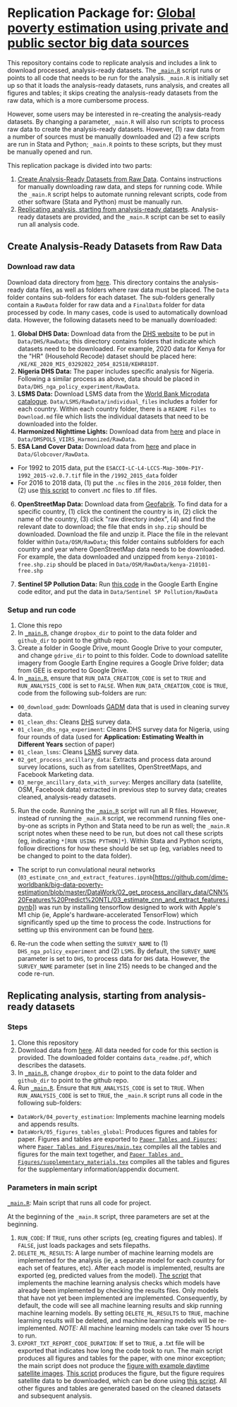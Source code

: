 # Replication Package for: [Global poverty estimation using private and public sector big data sources](https://www.nature.com/articles/s41598-023-49564-6)

This repository contains code to replicate analysis and includes a link to download processed, analysis-ready datasets. The [`_main.R`](https://github.com/dime-worldbank/big-data-poverty-estimation/blob/master/_main.R) script runs or points to all code that needs to be run for the analysis. `_main.R` is initially set up so that it loads the analysis-ready datasets, runs analysis, and creates all figures and tables; it skips creating the analysis-ready datasets from the raw data, which is a more cumbersome process.

However, some users may be interested in re-creating the analysis-ready datasets. By changing a parameter, `_main.R` will also run scripts to process raw data to create the analysis-ready datasets. However, (1) raw data from a number of sources must be manually downloaded and (2) a few scripts are run in Stata and Python; `_main.R` points to these scripts, but they must be manually opened and run.

This replication package is divided into two parts:

1. [Create Analysis-Ready Datasets from Raw Data](#replicate-data). Contains instructions for manually downloading raw data, and steps for running code. While the `_main.R` script helps to automate running relevant scripts, code from other software (Stata and Python) must be manually run.
2. [Replicating analysis, starting from analysis-ready datasets](#replicate-analysis). Analysis-ready datasets are provided, and the `_main.R` script can be set to easily run all analysis code.

## Create Analysis-Ready Datasets from Raw Data <a name="replicate-data"></a>

### Download raw data

Download data directory from [here](https://www.dropbox.com/scl/fo/1luod4j82jbyooejaaorm/h?rlkey=zohapjaph445bdya9ipwaeve2&dl=0). This directory contains the analysis-ready data files, as well as folders where raw data must be placed. The `Data` folder contains sub-folders for each dataset. The sub-folders generally contain a `RawData` folder for raw data and a `FinalData` folder for data processed by code. In many cases, code is used to automatically download data. However, the following datasets need to be manually downloaded:

1. __Global DHS Data:__ Download data from the [DHS website](https://dhsprogram.com/data/) to be put in `Data/DHS/RawData`; this directory contains folders that indicate which datasets need to be downloaded. For example, 2020 data for Kenya for the "HR" (Household Recode) dataset should be placed here: `/KE/KE_2020_MIS_03292022_2054_82518/KEHR81DT`.
2. __Nigeria DHS Data:__ The paper includes specific analysis for Nigeria. Following a similar process as above, data should be placed in `Data/DHS_nga_policy_experiment/RawData`.
3. __LSMS Data:__ Download LSMS data from the [World Bank Microdata catalogue](https://microdata.worldbank.org/index.php/catalog/lsms/?page=1&ncsrf=ea3643ebcba3745efa4469f5e827e107&ps=15&repo=lsms). `Data/LSMS/RawData/individual_files` includes a folder for each country. Within each country folder, there is a `README Files to Download.md` file which lists the individual datasets that need to be downloaded into the folder. 
4. __Harmonized Nighttime Lights:__ Download data from [here](https://figshare.com/articles/dataset/Harmonization_of_DMSP_and_VIIRS_nighttime_light_data_from_1992-2018_at_the_global_scale/9828827/5) and place in `Data/DMSPOLS_VIIRS_Harmonized/RawData`.
5. __ESA Land Cover Data:__ Download data from [here](https://cds.climate.copernicus.eu/cdsapp#!/dataset/satellite-land-cover?tab=form) and place in `Data/Globcover/RawData`.
  * For 1992 to 2015 data, put the `ESACCI-LC-L4-LCCS-Map-300m-P1Y-1992_2015-v2.0.7.tif` file in the `/1992_2015_data` folder
  * For 2016 to 2018 data, (1) put the `.nc` files in the `2016_2018` folder, then (2) use [this script](https://github.com/dime-worldbank/big-data-poverty-estimation/blob/master/DataWork/02_get_process_ancillary_data/Globcover/globcover_netcdf_to_geotiff.txt) to convert .nc files to .tif files.
  
6. __OpenStreetMap Data:__ Download data from [Geofabrik](https://download.geofabrik.de/). To find data for a specific country, (1) click the continent the country is in, (2) click the name of the country, (3) click "raw directory index", (4) and find the relevant date to download; the file that ends in `shp.zip` should be downloaded. Download the file and unzip it. Place the file in the relevant folder within `Data/OSM/RawData`; this folder contains subfolders for each country and year where OpenStreetMap data needs to be downloaded. For example, the data downloaded and unzipped from `kenya-210101-free.shp.zip` should be placed in `Data/OSM/RawData/kenya-210101-free.shp`

7. __Sentinel 5P Pollution Data:__ Run [this code](https://github.com/dime-worldbank/big-data-poverty-estimation/blob/master/DataWork/02_get_process_ancillary_data/Sentinel%205P%20Pollution/01_download_s5p.js) in the Google Earth Engine code editor, and put the data in `Data/Sentinel 5P Pollution/RawData`

### Setup and run code

1. Clone this repo
2. In [`_main.R`](https://github.com/dime-worldbank/big-data-poverty-estimation/blob/master/_main.R), change `dropbox_dir` to point to the data folder and `github_dir` to point to the github repo.
3. Create a folder in Google Drive, mount Google Drive to your computer, and change `gdrive_dir` to point to this folder. Code to download satellite imagery from Google Earth Engine requires a Google Drive folder; data from GEE is exported to Google Drive.
4. In [`_main.R`](https://github.com/dime-worldbank/big-data-poverty-estimation/blob/master/_main.R), ensure that `RUN_DATA_CREATION_CODE` is set to `TRUE` and `RUN_ANALYSIS_CODE` is set to `FALSE`. When `RUN_DATA_CREATION_CODE` is `TRUE`, code from the following sub-folders are run:

  * `00_download_gadm`: Downloads [GADM](https://gadm.org/) data that is used in cleaning survey data.
  * `01_clean_dhs`: Cleans [DHS](https://www.usaid.gov/global-health/demographic-and-health-surveys-program) survey data.
  * `01_clean_dhs_nga_experiment`: Cleans DHS survey data for Nigeria, using four rounds of data (used for __Application: Estimating Wealth in Different Years__ section of paper)
  * `01_clean_lsms`: Cleans [LSMS](https://www.worldbank.org/en/programs/lsms) survey data.
  * `02_get_process_ancillary_data`: Extracts and process data around survey locations, such as from satellites, OpenStreetMaps, and Facebook Marketing data.
  * `03_merge_ancillary_data_with_survey`: Merges ancillary data (satellite, OSM, Facebook data) extracted in previous step to survey data; creates cleaned, analysis-ready datasets.
  
5. Run the code. Running the [`_main.R`](https://github.com/dime-worldbank/big-data-poverty-estimation/blob/master/_main.R) script will run all R files. However, instead of running the `_main.R` script, we recommend running files one-by-one as scripts in Python and Stata need to be run as well; the `_main.R` script notes when these need to be run, but does not call these scripts (eg, indicating `*[RUN USING PYTHON]*`). Within Stata and Python scripts, follow directions for how these should be set up (eg, variables need to be changed to point to the data folder).
* The script to run convulational neural networks (`03_estimate_cnn_and_extract_features.ipynb`[https://github.com/dime-worldbank/big-data-poverty-estimation/blob/master/DataWork/02_get_process_ancillary_data/CNN%20Features%20Predict%20NTL/03_estimate_cnn_and_extract_features.ipynb]) was run by installing tensorflow designed to work with Apple's M1 chip (ie, Apple's hardware-accelerated TensorFlow) which significantly sped up the time to process the code. Instructions for setting up this environment can be found [here](https://github.com/dime-worldbank/big-data-poverty-estimation/blob/master/DataWork/02_get_process_ancillary_data/CNN%20Features%20Predict%20NTL/_INSTRUCTIONS_TO_INSTALL_TENSORFLOW_M1_MAC.txt).

6. Re-run the code when setting the `SURVEY_NAME` to (1) `DHS_nga_policy_experiment` and (2) `LSMS`. By default, the `SURVEY_NAME` parameter is set to `DHS`, to process data for `DHS` data. However, the `SURVEY_NAME` parameter (set in line 215) needs to be changed and the code re-run.


## Replicating analysis, starting from analysis-ready datasets <a name="replicate-analysis"></a>

### Steps

1. Clone this repository
2. Download data from [here](https://www.dropbox.com/scl/fo/1luod4j82jbyooejaaorm/h?rlkey=zohapjaph445bdya9ipwaeve2&dl=0). All data needed for code for this section is provided. The downloaded folder contains `data_readme.pdf`, which describes the datasets.
3. In [`_main.R`](https://github.com/dime-worldbank/big-data-poverty-estimation/blob/master/_main.R), change `dropbox_dir` to point to the data folder and `github_dir` to point to the github repo.
4. Run [`_main.R`](https://github.com/dime-worldbank/big-data-poverty-estimation/blob/master/_main.R). Ensure that `RUN_ANALYSIS_CODE` is set to `TRUE`. When `RUN_ANALYSIS_CODE` is set to `TRUE`, the `_main.R` script runs all code in the following sub-folders:

* `DataWork/04_poverty_estimation`: Implements machine learning models and appends results.
* `DataWork/05_figures_tables_global`: Produces figures and tables for paper. Figures and tables are exported to [`Paper Tables and Figures`](https://github.com/dime-worldbank/big-data-poverty-estimation/tree/master/Paper%20Tables%20and%20Figures); where [`Paper Tables and Figures/main.tex`](https://github.com/dime-worldbank/big-data-poverty-estimation/blob/master/Paper%20Tables%20and%20Figures/main.tex) compiles all the tables and figures for the main text together, and [`Paper Tables and Figures/supplementary_materials.tex`](https://github.com/dime-worldbank/big-data-poverty-estimation/blob/master/Paper%20Tables%20and%20Figures/supplementary_materials.tex) compiles all the tables and figures for the supplementary information/appendix document.

### Parameters in main script

[`_main.R`](https://github.com/dime-worldbank/big-data-poverty-estimation/blob/master/_main.R): Main script that runs all code for project.

At the beginning of the `_main.R` script, three parameters are set at the beginning.

1. `RUN_CODE`: If `TRUE`, runs other scripts (eg, creating figures and tables). If `FALSE`, just loads packages and sets filepaths.
2. `DELETE_ML_RESULTS`: A large number of machine learning models are implemented for the analysis (ie, a separate model for each country for each set of features, etc). After each model is implemented, results are exported (eg, predicted values from the model). [The script](https://github.com/dime-worldbank/big-data-poverty-estimation/blob/master/DataWork/04_poverty_estimation/01_pov_estimation.R) that implements the machine learning analysis checks which models have already been implemented by checking the results files. Only models that have not yet been implemented are implemented. Consequently, by default, the code will see all machine learning results and skip running machine learning models. By setting `DELETE_ML_RESULTS` to `TRUE`, machine learning results will be deleted, and machine learning models will be re-implemented. _NOTE:_ All machine learning models can take over 15 hours to run.
3. `EXPORT_TXT_REPORT_CODE_DURATION`: If set to `TRUE`, a .txt file will be exported that indicates how long the code took to run. 
The main script produces all figures and tables for the paper, with one minor exception; the main script does not produce the [figure with example daytime satellite images](https://github.com/dime-worldbank/big-data-poverty-estimation/blob/master/Paper%20Tables%20and%20Figures/figures/example_daytime_images.png). [This script](https://github.com/dime-worldbank/big-data-poverty-estimation/blob/33cbed1be65afcc50b373f88c0835df8078bac22/DataWork/02_get_process_ancillary_data/CNN%20Features%20Predict%20NTL/example_images.ipynb#L599) produces the figure, but the figure requires satellite data to be downloaded, which can be done using [this script](https://github.com/dime-worldbank/big-data-poverty-estimation/blob/33cbed1be65afcc50b373f88c0835df8078bac22/DataWork/02_get_process_ancillary_data/CNN%20Features%20Predict%20NTL/01_create_ntlgroup_tfrecord_name_ntlharmon.R). All other figures and tables are generated based on the cleaned datasets and subsequent analysis.  
